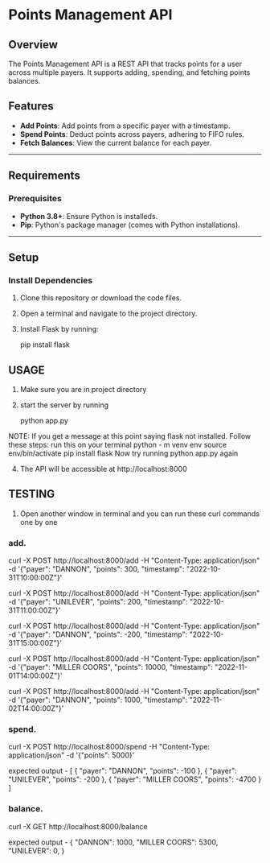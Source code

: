 # Points Management API

## Overview

The Points Management API is a REST API that tracks points for a user across multiple payers. It supports adding, spending, and fetching points balances.

## Features

- **Add Points**: Add points from a specific payer with a timestamp.
- **Spend Points**: Deduct points across payers, adhering to FIFO rules.
- **Fetch Balances**: View the current balance for each payer.

---

## Requirements

### Prerequisites

- **Python 3.8+**: Ensure Python is installeds.
- **Pip**: Python's package manager (comes with Python installations).

---

## Setup

### Install Dependencies

1. Clone this repository or download the code files.
2. Open a terminal and navigate to the project directory.
3. Install Flask by running:
   
   pip install flask

## USAGE

1. Make sure you are in project directory
2. start the server by running
   
   python app.py

NOTE: If you get a message at this point saying flask not installed. Follow these steps:
run this on your terminal 
   python - m venv env
   source env/bin/activate
   pip install flask
Now try running python app.py again

4. The API will be accessible at http://localhost:8000

## TESTING

1.  Open another window in terminal and you can run these curl commands one by one

### add.

curl -X POST http://localhost:8000/add -H "Content-Type: application/json" -d '{"payer": "DANNON", "points": 300, "timestamp": "2022-10-31T10:00:00Z"}'

curl -X POST http://localhost:8000/add -H "Content-Type: application/json" -d '{"payer": "UNILEVER", "points": 200, "timestamp": "2022-10-31T11:00:00Z"}'

curl -X POST http://localhost:8000/add -H "Content-Type: application/json" -d '{"payer": "DANNON", "points": -200, "timestamp": "2022-10-31T15:00:00Z"}'

curl -X POST http://localhost:8000/add -H "Content-Type: application/json" -d '{"payer": "MILLER COORS", "points": 10000, "timestamp": "2022-11-01T14:00:00Z"}'

curl -X POST http://localhost:8000/add -H "Content-Type: application/json" -d '{"payer": "DANNON", "points": 1000, "timestamp": "2022-11-02T14:00:00Z"}'

### spend.

curl -X POST http://localhost:8000/spend -H "Content-Type: application/json" -d '{"points": 5000}'

expected output -
[
{ "payer": "DANNON", "points": -100 },
{ "payer": "UNILEVER", "points": -200 },
{ "payer": "MILLER COORS", "points": -4700 }
]

### balance.

curl -X GET http://localhost:8000/balance

expected output -
{
"DANNON": 1000,
"MILLER COORS": 5300,
"UNILEVER": 0,
}
